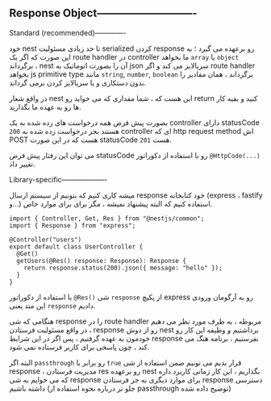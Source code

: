 ## Response Object—————————-

Standard (recommended)————-

خود nest تا حد زیادی مسئولیت serialized کردن response رو برعهده می گیرد ؛ به این صورت که اگر یک route handler در controller ما بخواهد `array` یا `object` برگرداند ، nest آن را بصورت اتوماتیک به json سریالایز می کند 
و اگر route handler بخواهد js primitive type مانند `string`, `number`, `boolean` برگرداند ، همان مقادیر را بدون دستکاری و یا سریالایز کردن برمی گرداند.

در واقع شعار nest این هست که ، شما مقداری که می خواید رو return کنید و بقیه کار ها رو به عهده ما بگذارید.

بصورت پیش فرض همه درخواست های زده شده به یک controller دارای statusCode `200` هستند بجز درخواست زده شده به controller ای که http request method اش POST هست که در این صورت statusCode `201` هست.

 می توان این رفتار پیش فرض statusCode رو با استفاده از دکوراتور `@HttpCode(...)` تغییر داد.

Library-specific——————-

میشه کاری کنیم که بتونیم از سیستم ارسال response خود کتابخانه  (express ، fastify و...)  استفاده کنیم که البته پیشنهاد نمیشه ، مگر برای برای موارد خاص.

```tsx
import { Controller, Get, Res } from "@nestjs/common";
import { Response } from "express";

@Controller("users")
export default class UserController {
  @Get()
  getUsers(@Res() response: Response): Response {
    return response.status(200).json({ message: "hello" });
  }
}
```

با استفاده از دکوراتور `@Res()` شی `response` از پکیچ express رو به آرگومان ورودی این متد یعنی `response` دادیم.

هنگامی که شی response را در route handler مربوطه ، به ظرف مورد نظر می دهیم ، در واقع مسئولیت فرستادن response رو از دوش nest برداشتیم و وظیفه این کار رو خودمون به عهده گرفتیم ، پس اگر در این شرایط response نفرستیم ، برنامه هنگ می کند ، چون پاسخی برای کاربر فرستاده نمی شود.

البته اگر `passthrough` رو برابر با `true` قرار بدیم می تونیم ضمن استفاده از شی response ، مدیریت فرستادن res رو برعهده nest بگذاریم ، این کار زمانی کاربرد داره که می خوایم به شی  response برای موارد دیگری به جز فرستادن response دسترسی داشته باشیم (جلو تر درباره نحوه استفاده از passthrough توضیح داده شده)